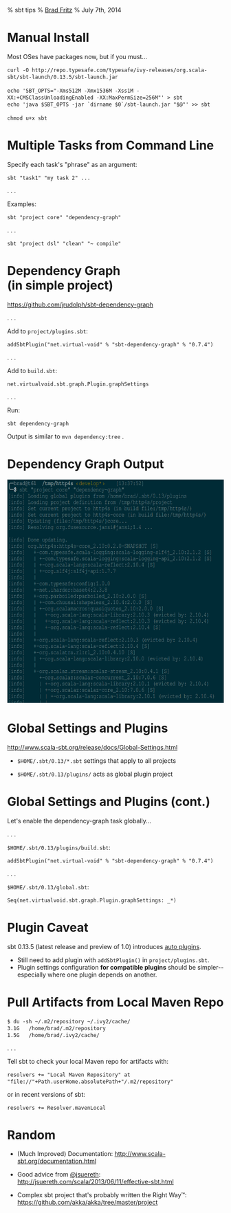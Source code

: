 % sbt tips
% <a href="http://bradfritz.net/">Brad Fritz</a>
% July 7th, 2014

# Manual Install

Most OSes have packages now, but if you must...

    curl -O http://repo.typesafe.com/typesafe/ivy-releases/org.scala-sbt/sbt-launch/0.13.5/sbt-launch.jar

    echo 'SBT_OPTS="-Xms512M -Xmx1536M -Xss1M -XX:+CMSClassUnloadingEnabled -XX:MaxPermSize=256M"' > sbt
    echo 'java $SBT_OPTS -jar `dirname $0`/sbt-launch.jar "$@"' >> sbt

    chmod u+x sbt


# Multiple Tasks from Command Line

Specify each task's "phrase" as an argument:

    sbt "task1" "my task 2" ...

. . .

Examples:

    sbt "project core" "dependency-graph"

. . .

    sbt "project dsl" "clean" "~ compile"


# Dependency Graph<br/>(in simple project)

<https://github.com/jrudolph/sbt-dependency-graph>

. . .

Add to `project/plugins.sbt`:

    addSbtPlugin("net.virtual-void" % "sbt-dependency-graph" % "0.7.4")

. . .

Add to `build.sbt`:

    net.virtualvoid.sbt.graph.Plugin.graphSettings

. . .

Run:

    sbt dependency-graph

Output is similar to `mvn dependency:tree` .


# Dependency Graph Output

<img src="http4s_core_dependency_graph.png" height="520"/>


# Global Settings and Plugins

<http://www.scala-sbt.org/release/docs/Global-Settings.html>

* `$HOME/.sbt/0.13/*.sbt` settings that apply to all projects

* `$HOME/.sbt/0.13/plugins/` acts as global plugin project


# Global Settings and Plugins (cont.)

Let's enable the dependency-graph task globally...

. . .

`$HOME/.sbt/0.13/plugins/build.sbt`:

    addSbtPlugin("net.virtual-void" % "sbt-dependency-graph" % "0.7.4")

. . .

`$HOME/.sbt/0.13/global.sbt`:

    Seq(net.virtualvoid.sbt.graph.Plugin.graphSettings: _*)

# Plugin Caveat

sbt 0.13.5 (latest release and preview of 1.0) introduces
<a href="http://www.scala-sbt.org/release/tutorial/Using-Plugins.html#Enabling+and+disabling+auto+plugins">auto plugins</a>.

* Still need to add plugin with `addSbtPlugin()` in `project/plugins.sbt`.
* Plugin settings configuration **for compatible plugins** should be
  simpler--especially where one plugin depends on another.


# Pull Artifacts from Local Maven Repo

    $ du -sh ~/.m2/repository ~/.ivy2/cache/
    3.1G   /home/brad/.m2/repository
    1.5G   /home/brad/.ivy2/cache/

. . .

Tell sbt to check your local Maven repo for artifacts with:

    resolvers += "Local Maven Repository" at "file://"+Path.userHome.absolutePath+"/.m2/repository"

or in recent versions of sbt:

    resolvers += Resolver.mavenLocal


# Random

* (Much Improved) Documentation: <http://www.scala-sbt.org/documentation.html>

* Good advice from [\@jsuereth](https://twitter.com/jsuereth):
  <http://jsuereth.com/scala/2013/06/11/effective-sbt.html>

* Complex sbt project that's probably written the Right Way™:
  <https://github.com/akka/akka/tree/master/project>
